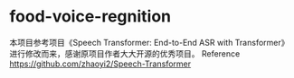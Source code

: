 # food-voice-regnition

本项目参考项目《Speech Transformer: End-to-End ASR with Transformer》进行修改而来，感谢原项目作者大大开源的优秀项目。
Reference
https://github.com/zhaoyi2/Speech-Transformer
